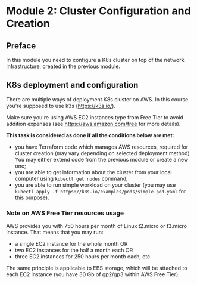 # Module 2: Cluster Configuration and Creation

## Preface

In this module you need to configure a K8s cluster on top of the network infrastructure, created in the previous module.

## K8s deployment and configuration

There are multiple ways of deployment K8s cluster on AWS. In this course you're supposed to use k3s (https://k3s.io/).

Make sure you're using AWS EC2 instances type from Free Tier to avoid addition expenses (see https://aws.amazon.com/free for more details).

**This task is considered as done if all the conditions below are met:**

- you have Terraform code which manages AWS resources, required for cluster creation (may vary depending on selected deployment method). You may either extend code from the previous module or create a new one;
- you are able to get information about the cluster from your local computer using `kubectl get nodes` command;
- you are able to run simple workload on your cluster (you may use `kubectl apply -f https://k8s.io/examples/pods/simple-pod.yaml` for this purpose).

### Note on AWS Free Tier resources usage

AWS provides you with 750 hours per month of Linux t2.micro or t3.micro instance. That means that you may run:

- a single EC2 instance for the whole month OR
- two EC2 instances for the half a month each OR
- three EC2 instances for 250 hours per month each, etc.

The same principle is applicable to EBS storage, which will be attached to each EC2 instance (you have 30 Gb of gp2/gp3 within AWS Free Tier).
